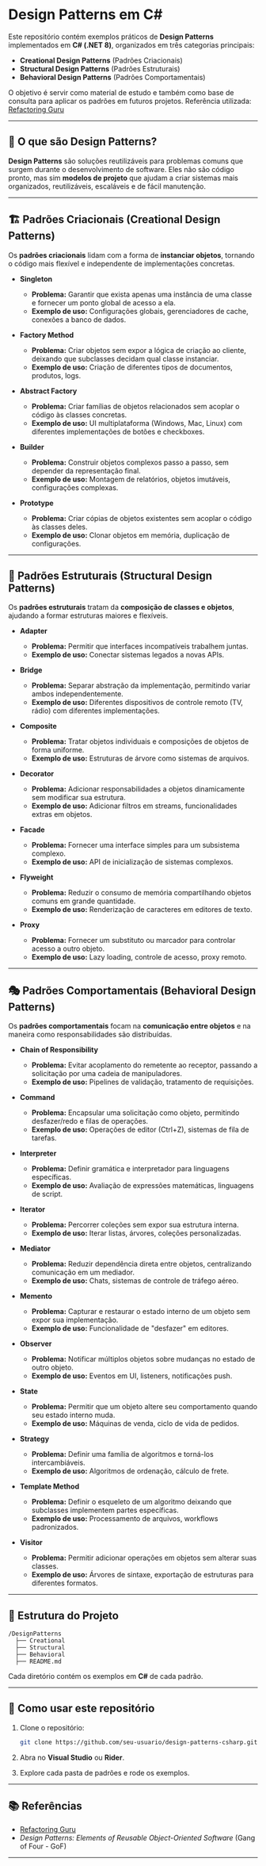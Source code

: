 # Design Patterns em C#

Este repositório contém exemplos práticos de **Design Patterns** implementados em **C# (.NET 8)**, organizados em três categorias principais:

* **Creational Design Patterns** (Padrões Criacionais)
* **Structural Design Patterns** (Padrões Estruturais)
* **Behavioral Design Patterns** (Padrões Comportamentais)

O objetivo é servir como material de estudo e também como base de consulta para aplicar os padrões em futuros projetos.
Referência utilizada: [Refactoring Guru](https://refactoring.guru/)

---

## 📖 O que são Design Patterns?

**Design Patterns** são soluções reutilizáveis para problemas comuns que surgem durante o desenvolvimento de software.
Eles não são código pronto, mas sim **modelos de projeto** que ajudam a criar sistemas mais organizados, reutilizáveis, escaláveis e de fácil manutenção.

---

## 🏗️ Padrões Criacionais (Creational Design Patterns)

Os **padrões criacionais** lidam com a forma de **instanciar objetos**, tornando o código mais flexível e independente de implementações concretas.

* **Singleton**

  * **Problema:** Garantir que exista apenas uma instância de uma classe e fornecer um ponto global de acesso a ela.
  * **Exemplo de uso:** Configurações globais, gerenciadores de cache, conexões a banco de dados.

* **Factory Method**

  * **Problema:** Criar objetos sem expor a lógica de criação ao cliente, deixando que subclasses decidam qual classe instanciar.
  * **Exemplo de uso:** Criação de diferentes tipos de documentos, produtos, logs.

* **Abstract Factory**

  * **Problema:** Criar famílias de objetos relacionados sem acoplar o código às classes concretas.
  * **Exemplo de uso:** UI multiplataforma (Windows, Mac, Linux) com diferentes implementações de botões e checkboxes.

* **Builder**

  * **Problema:** Construir objetos complexos passo a passo, sem depender da representação final.
  * **Exemplo de uso:** Montagem de relatórios, objetos imutáveis, configurações complexas.

* **Prototype**

  * **Problema:** Criar cópias de objetos existentes sem acoplar o código às classes deles.
  * **Exemplo de uso:** Clonar objetos em memória, duplicação de configurações.

---

## 🧩 Padrões Estruturais (Structural Design Patterns)

Os **padrões estruturais** tratam da **composição de classes e objetos**, ajudando a formar estruturas maiores e flexíveis.

* **Adapter**

  * **Problema:** Permitir que interfaces incompatíveis trabalhem juntas.
  * **Exemplo de uso:** Conectar sistemas legados a novas APIs.

* **Bridge**

  * **Problema:** Separar abstração da implementação, permitindo variar ambos independentemente.
  * **Exemplo de uso:** Diferentes dispositivos de controle remoto (TV, rádio) com diferentes implementações.

* **Composite**

  * **Problema:** Tratar objetos individuais e composições de objetos de forma uniforme.
  * **Exemplo de uso:** Estruturas de árvore como sistemas de arquivos.

* **Decorator**

  * **Problema:** Adicionar responsabilidades a objetos dinamicamente sem modificar sua estrutura.
  * **Exemplo de uso:** Adicionar filtros em streams, funcionalidades extras em objetos.

* **Facade**

  * **Problema:** Fornecer uma interface simples para um subsistema complexo.
  * **Exemplo de uso:** API de inicialização de sistemas complexos.

* **Flyweight**

  * **Problema:** Reduzir o consumo de memória compartilhando objetos comuns em grande quantidade.
  * **Exemplo de uso:** Renderização de caracteres em editores de texto.

* **Proxy**

  * **Problema:** Fornecer um substituto ou marcador para controlar acesso a outro objeto.
  * **Exemplo de uso:** Lazy loading, controle de acesso, proxy remoto.

---

## 🎭 Padrões Comportamentais (Behavioral Design Patterns)

Os **padrões comportamentais** focam na **comunicação entre objetos** e na maneira como responsabilidades são distribuídas.

* **Chain of Responsibility**

  * **Problema:** Evitar acoplamento do remetente ao receptor, passando a solicitação por uma cadeia de manipuladores.
  * **Exemplo de uso:** Pipelines de validação, tratamento de requisições.

* **Command**

  * **Problema:** Encapsular uma solicitação como objeto, permitindo desfazer/redo e filas de operações.
  * **Exemplo de uso:** Operações de editor (Ctrl+Z), sistemas de fila de tarefas.

* **Interpreter**

  * **Problema:** Definir gramática e interpretador para linguagens específicas.
  * **Exemplo de uso:** Avaliação de expressões matemáticas, linguagens de script.

* **Iterator**

  * **Problema:** Percorrer coleções sem expor sua estrutura interna.
  * **Exemplo de uso:** Iterar listas, árvores, coleções personalizadas.

* **Mediator**

  * **Problema:** Reduzir dependência direta entre objetos, centralizando comunicação em um mediador.
  * **Exemplo de uso:** Chats, sistemas de controle de tráfego aéreo.

* **Memento**

  * **Problema:** Capturar e restaurar o estado interno de um objeto sem expor sua implementação.
  * **Exemplo de uso:** Funcionalidade de "desfazer" em editores.

* **Observer**

  * **Problema:** Notificar múltiplos objetos sobre mudanças no estado de outro objeto.
  * **Exemplo de uso:** Eventos em UI, listeners, notificações push.

* **State**

  * **Problema:** Permitir que um objeto altere seu comportamento quando seu estado interno muda.
  * **Exemplo de uso:** Máquinas de venda, ciclo de vida de pedidos.

* **Strategy**

  * **Problema:** Definir uma família de algoritmos e torná-los intercambiáveis.
  * **Exemplo de uso:** Algoritmos de ordenação, cálculo de frete.

* **Template Method**

  * **Problema:** Definir o esqueleto de um algoritmo deixando que subclasses implementem partes específicas.
  * **Exemplo de uso:** Processamento de arquivos, workflows padronizados.

* **Visitor**

  * **Problema:** Permitir adicionar operações em objetos sem alterar suas classes.
  * **Exemplo de uso:** Árvores de sintaxe, exportação de estruturas para diferentes formatos.

---

## 📂 Estrutura do Projeto

```
/DesignPatterns
  ├── Creational
  ├── Structural
  ├── Behavioral
  ├── README.md
```

Cada diretório contém os exemplos em **C#** de cada padrão.

---

## 🚀 Como usar este repositório

1. Clone o repositório:

   ```bash
   git clone https://github.com/seu-usuario/design-patterns-csharp.git
   ```

2. Abra no **Visual Studio** ou **Rider**.

3. Explore cada pasta de padrões e rode os exemplos.

---

## 📚 Referências

* [Refactoring Guru](https://refactoring.guru/design-patterns)
* *Design Patterns: Elements of Reusable Object-Oriented Software* (Gang of Four - GoF)

---
